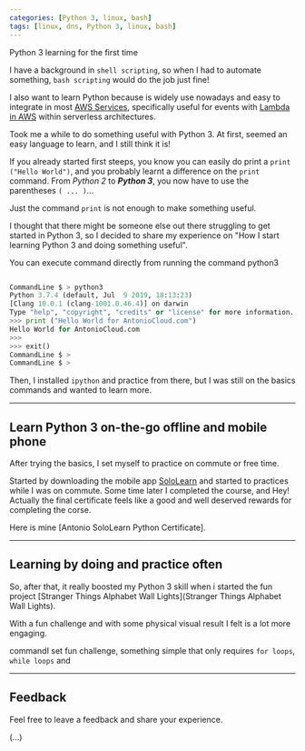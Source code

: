 ```yaml
---
categories: [Python 3, linux, bash]
tags: [linux, dns, Python 3, linux, bash]
---
```


Python 3 learning for the first time

I have a background in `shell scripting`, so when I had to automate something, `bash scripting` would do the job just fine!

I also want to learn Python because is widely use nowadays and easy to integrate in most [AWS Services](https://aws.amazon.com), specifically useful for events with [Lambda in AWS](https://aws.amazon.com/lambda/) within serverless architectures.

Took me a while to do something useful with Python 3. At first, seemed an easy language to learn, and I still think it is!

If you already started first steeps, you know you  can easily do print a `print ("Hello World")`, and you probably learnt a difference on the `print` command. From *Python 2* to ***Python 3***, you now have to use the parentheses `( ... )`...

Just the command `print` is not enough to make something useful.

I thought that there might be someone else out there struggling to get started in Python 3, so I decided to share my experience on "How I start learning Python 3 and doing something useful".

You can execute command directly from running the command python3

```python

CommandLine $ > python3
Python 3.7.4 (default, Jul  9 2019, 18:13:23)
[Clang 10.0.1 (clang-1001.0.46.4)] on darwin
Type "help", "copyright", "credits" or "license" for more information.
>>> print ("Hello World for AntonioCloud.com")
Hello World for AntonioCloud.com
>>>
>>> exit()
CommandLine $ >
CommandLine $ >

```

Then, I installed `ipython` and practice from there, but I was still on the basics commands and wanted to learn more.

---

## Learn Python 3 on-the-go offline and mobile phone

After trying the basics, I set myself to practice on commute or free time.

Started by downloading the mobile app [SoloLearn](https://www.sololearn.com/) and started to practices while I was on commute. Some time later I  completed the course, and Hey! Actually the final certificate feels like a good and well deserved rewards for completing the corse.

Here is mine [Antonio SoloLearn Python Certificate].

---

## Learning by doing and practice often

So, after that, it really boosted my Python 3 skill when i started the fun project [Stranger Things Alphabet Wall Lights](Stranger Things Alphabet Wall Lights).

With a fun challenge and with some physical visual result I felt is a lot more engaging.

commandI set fun challenge, something simple that only requires `for loops`, `while loops` and

---

## Feedback

Feel free to leave a feedback and share your experience.

(...)
